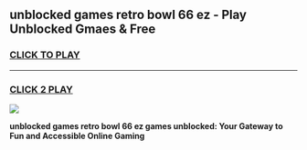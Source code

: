 
## unblocked games retro bowl 66 ez - Play Unblocked Gmaes & Free
<h3>
<a href="https://premium.freeplayer.one?title=unblocked_games_retro_bowl_66_ez&ref=19F">CLICK TO PLAY</a></h3>
<hr>

<h3>
<a href="https://premium.freeplayer.one?title=unblocked_games_retro_bowl_66_ez&ref=19F">CLICK 2 PLAY</a>
  
</h3>

<a href="https://premium.freeplayer.one?title=unblocked_games_retro_bowl_66_ez&ref=19F/"><img src="https://clearcache.store/games.png"></a>


**unblocked games retro bowl 66 ez games unblocked: Your Gateway to Fun and Accessible Online Gaming**
